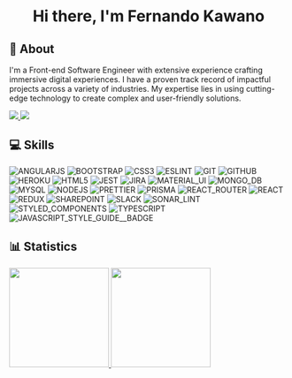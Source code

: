 <h1 align="center" style="font-weight: bold;">Hi there, I'm Fernando Kawano</h1>

<h2 id="aboutme">👨 About</h2>

I'm a Front-end Software Engineer with extensive experience crafting immersive digital experiences. I have a proven track record of impactful projects across a variety of industries. My expertise lies in using cutting-edge technology to create complex and user-friendly solutions.

<span> 
  <a href = "mailto:kawano.fer@gmail.com">
    <img src="https://img.shields.io/badge/-Gmail-%23333?style=for-the-badge&logo=gmail&logoColor=white" target="_blank">
  </a>
  <a href="https://www.linkedin.com/in/fernandokawano/" target="_blank">
    <img src="https://img.shields.io/badge/-LinkedIn-%230077B5?style=for-the-badge&logo=linkedin&logoColor=white" target="_blank">
  </a>
</span>

<h2 id="skills">💻 Skills</h2>

![ANGULARJS][ANGULARJS__BADGE]
![BOOTSTRAP][BOOTSTRAP__BADGE]
![CSS3][CSS3__BADGE]
![ESLINT][ESLINT__BADGE]
![GIT][GIT__BADGE]
![GITHUB][GITHUB__BADGE]
![HEROKU][HEROKU__BADGE]
![HTML5][HTML5__BADGE]
![JEST][JEST__BADGE]
![JIRA][JIRA__BADGE]
![MATERIAL_UI][MATERIAL_UI__BADGE]
![MONGO_DB][MONGO_DB__BADGE]
![MYSQL][MYSQL__BADGE]
![NODEJS][NODEJS_BADGE]
![PRETTIER][PRETTIER__BADGE]
![PRISMA][PRISMA__BADGE]
![REACT_ROUTER][REACT_ROUTER__BADGE]
![REACT][REACT__BADGE]
![REDUX][REDUX__BADGE]
![SHAREPOINT][SHAREPOINT__BADGE]
![SLACK][SLACK__BADGE]
![SONAR_LINT][SONAR_LINT__BADGE]
![STYLED_COMPONENTS][STYLED_COMPONENTS__BADGE]
![TYPESCRIPT][TYPESCRIPT__BADGE]
![JAVASCRIPT_STYLE_GUIDE__BADGE]

<h2 id="statistics">📊 Statistics</h2>
<div>
  <a href="https://github.com/kawanofer">
  <img height="180em" src="https://github-readme-stats.vercel.app/api?username=kawanofer&show_icons=true&theme=dracula&include_all_commits=true&count_private=true"/>
  <img height="180em" src="https://github-readme-stats.vercel.app/api/top-langs/?username=kawanofer&layout=compact&langs_count=7&theme=dracula"/>
</div>

[ANGULARJS__BADGE]: https://img.shields.io/badge/AngularJS-E23237?style=for-the__BADGE&logo=angularjs&logoColor=white
[BOOTSTRAP__BADGE]: https://img.shields.io/badge/Bootstrap-563D7C?style=for-the__BADGE&logo=bootstrap&logoColor=white
[CSS3__BADGE]: https://img.shields.io/badge/CSS3-1572B6?style=for-the__BADGE&logo=css3&logoColor=white
[ESLINT__BADGE]: https://img.shields.io/badge/eslint-3A33D1?style=for-the__BADGE&logo=eslint&logoColor=white
[GIT__BADGE]: https://img.shields.io/badge/GIT-E44C30?style=for-the__BADGE&logo=git&logoColor=white
[GITHUB__BADGE]: https://img.shields.io/badge/GitHub-100000?style=for-the-badge&logo=github&logoColor=white
[HEROKU__BADGE]: https://img.shields.io/badge/Heroku-430098?style=for-the__BADGE&logo=heroku&logoColor=white
[HTML5__BADGE]: https://img.shields.io/badge/HTML5-E34F26?style=for-the__BADGE&logo=html5&logoColor=white
[JEST__BADGE]: https://img.shields.io/badge/Jest-323330?style=for-the__BADGE&logo=Jest&logoColor=white
[JIRA__BADGE]: https://img.shields.io/badge/Jira-0052CC?style=for-the__BADGE&logo=Jira&logoColor=white
[MATERIAL_UI__BADGE]: https://img.shields.io/badge/Material--UI-0081CB?style=for-the__BADGE&logo=material-ui&logoColor=white
[MONGO_DB__BADGE]: https://img.shields.io/badge/MongoDB-4EA94B?style=for-the__BADGE&logo=mongodb&logoColor=white
[MYSQL__BADGE]: https://img.shields.io/badge/MySQL-00000F?style=for-the__BADGE&logo=mysql&logoColor=white
[NODEJS_BADGE]: https://img.shields.io/badge/Node.js-43853D?style=for-the-badge&logo=node.js&logoColor=white
[PRETTIER__BADGE]: https://img.shields.io/badge/prettier-1A2C34?style=for-the__BADGE&logo=prettier&logoColor=F7BA3E
[PRISMA__BADGE]: https://img.shields.io/badge/Prisma-3982CE?style=for-the__BADGE&logo=Prisma&logoColor=white
[REACT__BADGE]: https://img.shields.io/badge/React-20232A?style=for-the-badge&logo=react&logoColor=61DAFB
[REACT_ROUTER__BADGE]: https://img.shields.io/badge/React_Router-CA4245?style=for-the__BADGE&logo=react-router&logoColor=white
[REDUX__BADGE]: https://img.shields.io/badge/Redux-593D88?style=for-the__BADGE&logo=redux&logoColor=white
[SHAREPOINT__BADGE]: https://img.shields.io/badge/Microsoft_SharePoint-0078D4?style=for-the__BADGE&logo=microsoft-sharepoint&logoColor=white
[SLACK__BADGE]: https://img.shields.io/badge/Slack-4A154B?style=for-the__BADGE&logo=slack&logoColor=white
[SONAR_LINT__BADGE]: https://img.shields.io/badge/SonarLint-CB2029?style=for-the__BADGE&logo=sonarlint&logoColor=white
[STYLED_COMPONENTS__BADGE]: https://img.shields.io/badge/styled--components-DB7093?style=for-the__BADGE&logo=styled-components&logoColor=white
[TYPESCRIPT__BADGE]: https://img.shields.io/badge/TypeScript-007ACC?style=for-the-badge&logo=typescript&logoColor=white
[JAVASCRIPT_STYLE_GUIDE__BADGE]: https://img.shields.io/badge/code_style-standard-brightgreen.svg
